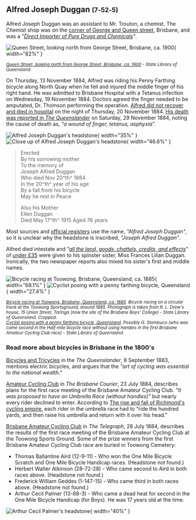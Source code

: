 ## Alfred Joseph Duggan <small>(7‑52‑5)</small>

Alfred Joseph Duggan was an assistant to Mr. Trouton, a chemist. The Chemist shop was on the [corner of George and Queen street](https://trove.nla.gov.au/newspaper/article/173512329?searchTerm=Trouton%20chemist), Brisbane, and was a "*[Direct Importer of Pure Drugs and Chemicals](https://trove.nla.gov.au/newspaper/article/3618576?searchTerm=Trouton%20chemist)"*. 

![Queen Street, looking north from George Street, Brisbane, ca. 1900](../assets/queen-and-george-street-ca1900.jpg){ width="82%" } 

*<small>[Queen Street, looking north from George Street, Brisbane, ca. 1900](http://onesearch.slq.qld.gov.au/permalink/f/1upgmng/slq_alma21220189140002061) - State Library of Queensland</small>*


On Thursday, 13 November 1884, Alfred was riding his Penny Farthing bicycle along North Quay when he fell and injured the middle finger of his right hand. He was admitted to Brisbane Hospital with a Tetanus infection on Wednesday, 19 November 1884. Doctors agreed the finger needed to be amputated, Dr. Thomson performing the operation. [Alfred did not recover and died in hospital](https://trove.nla.gov.au/newspaper/article/184996065) on the night of Thursday, 20 November 1884. [His death was reported in *The Queenslander*](https://trove.nla.gov.au/newspaper/article/23976600?searchTerm=%22Joseph%20Duggan%22) on Saturday, 29 November 1884, noting the cause of death as, *"a wound of finger, tetanus, asphyxia".*

![Alfred Joseph Duggan's headstone](../assets/alfred-joseph-duggan-headstone.jpg){ width="35%" }  ![Close up of Alfred Joseph Duggan's headstone](../assets/alfred-joseph-duggan-headstone-close-up.jpg){ width="46.6%" }

>Erected <br>
>By his sorrowing mother <br>
>To the memory of <br>
>Joseph Alfred Duggan <br>
>Who died Nov 20^th^ 1884 <br>
>In the 20^th^ year of his age <br>
>By a fall from his bicycle <br>
>May he rest in Peace <br>
> 
>Also his Mother <br>
>Ellen Duggan <br>
>Died May 17^th^ 1915 Aged 76 years <br>

Most sources and [official registers](https://www.familyhistory.bdm.qld.gov.au/details/32a9b6ceb3fa5a50b7a1c420e0a8b46d2db76fe730237c24fbff422d96463e82) use the name, *"Alfred Joseph Duggan"*, so it is unclear why the headstone is inscribed, *"Joseph Alfred Duggan"*. 

<!--
The headstone also states Alfred was, *"In the 20^th^ year of his age"* however *[The Queenslander](https://trove.nla.gov.au/newspaper/article/23976600?searchTerm=%22Joseph%20Duggan%22)* reported he was 19 years old. Perhaps he had his birthday after the accident.
-->

Alfred died intestate and *"[all the land, goods, chattels, credits, and effects](https://trove.nla.gov.au/newspaper/article/3438912?searchTerm=%22Alfred%20Duggan%22)"* of [under £35](https://trove.nla.gov.au/newspaper/article/19797033?searchTerm=%22Alfred%20Duggan%22) were given to his spinster sister, Miss Frances Lilian Duggan. Ironically, the two newspaper reports also mixed his sister's first and middle names.

![Bicycle racing at Toowong, Brisbane, Queensland, ca. 1885](../assets/penny-farthing-race-toowong-sml.jpg){ width="68.1%" }  ![Cyclist posing with a penny farthing bicycle, Queensland](../assets/g-stombuco-and-penny-farthing.jpg){ width="27.4%" } 

*<small>[Bicycle racing at Toowong, Brisbane, Queensland, ca. 1885](http://onesearch.slq.qld.gov.au/permalink/f/1upgmng/slq_alma21220537210002061). Bicycle racing on a circular track at the Toowong Sportsground, around 1885. Photograph is taken from R. L. Drew's house, 15 Union Street, Taringa (now the site of the Brisbane Boys' College) - State Library of Queensland. Cropped. </small>* <br>
*<small>[Cyclist posing with a penny farthing bicycle, Queensland](http://onesearch.slq.qld.gov.au/permalink/f/1upgmng/slq_alma21218490680002061). Possibly G. Stombuco (who was came second in the Half-mile bicycle race without using
handles in the first Brisbane Amateur Cycling Club race) - State Library of Queensland</small>*

### Read more about bicycles in Brisbane in the 1800's

[Bicycles and Tricycles](https://trove.nla.gov.au/newspaper/article/19793260/2247447) in the *The Queenslander*, 8 September 1883, mentions electric bicycles, and argues that the *"art of cycling was essential to the national wealth."*

[Amateur Cycling Club](https://trove.nla.gov.au/newspaper/article/3432330?searchTerm=Amateur%20Cycling%20Club) in *The Brisbane Courier*, 23 July 1884, describes plans for the first race meeting of the Brisbane Amateur Cycling Club. *"It was proposed to have an Umbrella Race (without handles)"* but nearly every rider declined to enter. According to [The rise and fall of Richmond's cycling empire](https://richmond.com/the-rise-and-fall-of-richmonds-cycling-empire/article_90558ca2-2663-56a2-8e7f-4d854e58fab7.html), each rider in the umbrella race had to “ride the hundred yards, and then raise his umbrella and return with it over his head."

[Brisbane Amateur Cycling Club](https://trove.nla.gov.au/newspaper/article/174680451?searchTerm=Amateur%20Cycling%20Club) in *The Telegraph*, 28 July 1884, describes the results of the first race meeting of the Brisbane Amateur Cycling Club at the Toowong Sports Ground. Some of the prize winners from  the first Brisbane Amateur Cycling Club race are buried in Toowong Cemetery:

- Thomas Ballantine Aird (12-9-11) - Who won the One Mile Bicycle Scratch and One Mile Bicycle Handicap races. (Headstone not found.)
- Herbert Walter Atkinson (28-72-28) - Who came second to Aird in both races above. (Headstone not found.)
- Frederick William Geddes (1-147-15) - Who came third in both races above. (Headstone not found.)
- Arthur Cecil Palmer (13-88-3) - Who came a dead heat for second in the One Mile Bicycle Handicap (for Boys). He was 17 years old at the time. 

![Arthur Cecil Palmer's headstone](../assets/arthur-cecil-palmer-headstone.jpg){ width="40%" }  
